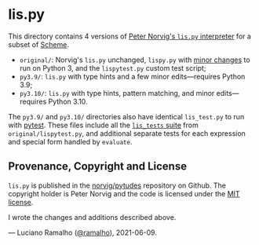 # lis.py

This directory contains 4 versions of
[Peter Norvig's `lis.py` interpreter](https://norvig.com/lispy.html)
for a subset of [Scheme](https://en.wikipedia.org/wiki/Scheme_(programming_language)).

* `original/`: Norvig's `lis.py` unchanged, `lispy.py` with
[minor changes](https://github.com/norvig/pytudes/pull/106) to run on Python 3,
and the `lispytest.py` custom test script;
* `py3.9/`: `lis.py` with type hints and a few minor edits—requires Python 3.9;
* `py3.10/`: `lis.py` with type hints, pattern matching, and minor edits—requires Python 3.10.

The `py3.9/` and `py3.10/` directories also have identical `lis_test.py` to run with
[pytest](https://docs.pytest.org).
These files include all the
[`lis_tests` suite](https://github.com/norvig/pytudes/blob/60168bce8cdfacf57c92a5b2979f0b2e95367753/py/lispytest.py#L5)
from `original/lispytest.py`,
and additional separate tests for each expression and special form handled by `evaluate`.

## Provenance, Copyright and License

`lis.py` is published in the [norvig/pytudes](https://github.com/norvig/pytudes) repository on Github.
The copyright holder is Peter Norvig and the code is licensed under the
[MIT license](https://github.com/norvig/pytudes/blob/60168bce8cdfacf57c92a5b2979f0b2e95367753/LICENSE).

I wrote the changes and additions described above.

— Luciano Ramalho ([@ramalho](https://github.com/ramalho/)), 2021-06-09.
